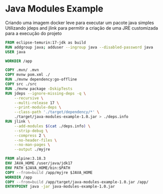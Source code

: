 # Java Modules Example

Criando uma imagem docker leve para executar um pacote java simples
Utilizando jdeps and jlink para permitir a criação de uma JRE customizada
para a execução do projeto

```dockerfile
FROM eclipse-temurin:17-jdk as build
RUN addgroup java; adduser --ingroup java --disabled-password java
USER java

WORKDIR /app

COPY .mvn/ .mvn
COPY mvnw pom.xml ./
RUN ./mvnw dependency:go-offline
COPY src ./src
RUN ./mvnw package -DskipTests
RUN jdeps --ignore-missing-deps -q \
    --recursive \
    --multi-release 17 \
    --print-module-deps \
    --class-path './target/dependency/*' \
    ./target/java-modules-example-1.0.jar > ./deps.info
RUN jlink \
    --add-modules $(cat ./deps.info) \
    --strip-debug \
    --compress 2 \
    --no-header-files \
    --no-man-pages \
    --output ./myjre

FROM alpine:3.18.3
ENV JAVA_HOME /user/java/jdk17
ENV PATH $JAVA_HOME/bin:$PATH
COPY --from=build /app/myjre $JAVA_HOME
WORKDIR /app
COPY --from=build /app/target/java-modules-example-1.0.jar /app/
ENTRYPOINT java -jar java-modules-example-1.0.jar
```